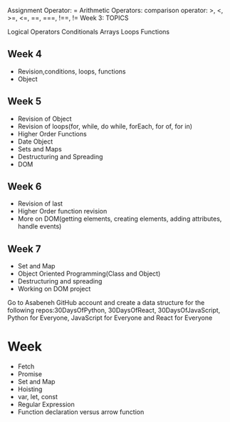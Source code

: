 
Assignment Operator: =
Arithmetic Operators: 
comparison operator: >, <, >=, <=, ==, ===, !==, !=
Week 3: TOPICS

Logical Operators
Conditionals
Arrays
Loops
Functions

## Week 4

- Revision,conditions, loops, functions
- Object
  
## Week 5

- Revision of Object
- Revision of loops(for, while, do while, forEach, for of, for in)
- Higher Order Functions
- Date Object
- Sets and Maps
- Destructuring and Spreading
- DOM

## Week 6

- Revision of last
- Higher Order function revision
- More on DOM(getting elements, creating elements, adding attributes, handle events)

## Week 7

- Set and Map
- Object Oriented Programming(Class and Object)
- Destructuring and spreading
- Working on DOM project


Go to Asabeneh GitHub account and create a data structure for the following repos:30DaysOfPython, 30DaysOfReact, 30DaysOfJavaScript, Python for Everyone, JavaScript for Everyone and React for Everyone

# Week
- Fetch
- Promise
- Set and Map
- Hoisting
- var, let, const
- Regular Expression
- Function declaration versus arrow function
